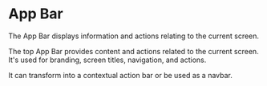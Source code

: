 # App Bar

The App Bar displays information and actions relating to the current screen.

The top App Bar provides content and actions related to the current screen. It's used for branding, screen titles,
navigation, and actions.

It can transform into a contextual action bar or be used as a navbar.
